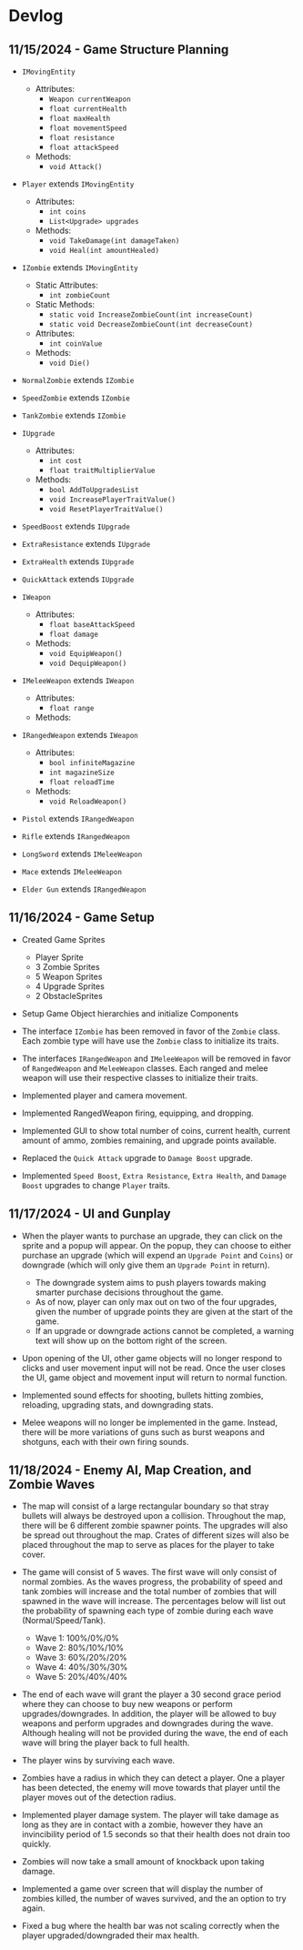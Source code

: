 # Devlog

## 11/15/2024 - Game Structure Planning
- `IMovingEntity`
    - Attributes:
        - `Weapon currentWeapon`
        - `float currentHealth`
        - `float maxHealth`
        - `float movementSpeed`
        - `float resistance`
        - `float attackSpeed`
    - Methods:
        - `void Attack()`

- `Player` extends `IMovingEntity`
    - Attributes:
        - `int coins`
        - `List<Upgrade> upgrades`
    - Methods:
        - `void TakeDamage(int damageTaken)`
        - `void Heal(int amountHealed)`

- `IZombie` extends `IMovingEntity`
    - Static Attributes:
        - `int zombieCount`
    - Static Methods:
        - `static void IncreaseZombieCount(int increaseCount)`
        - `static void DecreaseZombieCount(int decreaseCount)`
    - Attributes:
        - `int coinValue`
    - Methods:
        - `void Die()`

- `NormalZombie` extends `IZombie`
- `SpeedZombie` extends `IZombie`
- `TankZombie` extends `IZombie`

- `IUpgrade`
    - Attributes:
        - `int cost`
        - `float traitMultiplierValue`
    - Methods:
        - `bool AddToUpgradesList`
        - `void IncreasePlayerTraitValue()`
        - `void ResetPlayerTraitValue()`

- `SpeedBoost` extends `IUpgrade`
- `ExtraResistance` extends `IUpgrade`
- `ExtraHealth` extends `IUpgrade`
- `QuickAttack` extends `IUpgrade`

- `IWeapon`
    - Attributes:
        - `float baseAttackSpeed`
        - `float damage`
    - Methods:
        - `void EquipWeapon()`
        - `void DequipWeapon()`

- `IMeleeWeapon` extends `IWeapon`
    - Attributes:
        - `float range`
    - Methods:

- `IRangedWeapon` extends `IWeapon`
    - Attributes:
        - `bool infiniteMagazine`
        - `int magazineSize`
        - `float reloadTime`
    - Methods:
        - `void ReloadWeapon()`

- `Pistol` extends `IRangedWeapon`
- `Rifle` extends `IRangedWeapon`
- `LongSword` extends `IMeleeWeapon`
- `Mace` extends `IMeleeWeapon`
- `Elder Gun` extends `IRangedWeapon`

## 11/16/2024 - Game Setup
- Created Game Sprites
    - Player Sprite
    - 3 Zombie Sprites
    - 5 Weapon Sprites
    - 4 Upgrade Sprites
    - 2 ObstacleSprites

- Setup Game Object hierarchies and initialize Components

- The interface `IZombie` has been removed in favor of the `Zombie` class. Each zombie type
will have use the `Zombie` class to initialize its traits.

- The interfaces `IRangedWeapon` and `IMeleeWeapon` will be removed in favor of `RangedWeapon` and `MeleeWeapon` classes.
Each ranged and melee weapon will use their respective classes to initialize their traits.

- Implemented player and camera movement.

- Implemented RangedWeapon firing, equipping, and dropping.

- Implemented GUI to show total number of coins, current health, current amount of ammo, zombies remaining, and upgrade points available.

- Replaced the `Quick Attack` upgrade to `Damage Boost` upgrade.

- Implemented `Speed Boost`, `Extra Resistance`, `Extra Health`, and `Damage Boost` upgrades to change `Player` traits.

## 11/17/2024 - UI and Gunplay
- When the player wants to purchase an upgrade, they can click on the sprite and a popup will appear.
On the popup, they can choose to either purchase an upgrade (which will expend an `Upgrade Point` and `Coins`) or
downgrade (which will only give them an `Upgrade Point` in return).
    - The downgrade system aims to push players towards making smarter purchase decisions throughout the game.
    - As of now, player can only max out on two of the four upgrades, given the number of upgrade points they are given 
    at the start of the game.
    - If an upgrade or downgrade actions cannot be completed, a warning text will show up on the bottom right of the screen.

- Upon opening of the UI, other game objects will no longer respond to clicks and user movement input will not be read. Once the user closes the UI, game object and movement input will return to normal function.

- Implemented sound effects for shooting, bullets hitting zombies, reloading, upgrading stats, and downgrading stats.

- Melee weapons will no longer be implemented in the game. Instead, there will be more variations of guns such as burst weapons and shotguns, each with their own firing sounds.

## 11/18/2024 - Enemy AI, Map Creation, and Zombie Waves
- The map will consist of a large rectangular boundary so that stray bullets will always be destroyed upon a collision. Throughout the map, there will be 6 different zombie
spawner points. The upgrades will also be spread out throughout the map. Crates of different sizes will also be placed throughout the map to serve as places for the player to take cover.

- The game will consist of 5 waves. The first wave will only consist of normal zombies. As the waves progress, the probability of speed and tank zombies will increase and the total number of zombies that will spawned in the wave
will increase. The percentages below will list out the probability of spawning each type of zombie during each wave (Normal/Speed/Tank).
    - Wave 1: 100%/0%/0%
    - Wave 2: 80%/10%/10%
    - Wave 3: 60%/20%/20%
    - Wave 4: 40%/30%/30%
    - Wave 5: 20%/40%/40%

- The end of each wave will grant the player a 30 second grace period where they can choose to buy new weapons or perform upgrades/downgrades. In addition, the player will be allowed to buy weapons and perform upgrades and downgrades during the wave. 
Although healing will not be provided during the wave, the end of each wave will bring the player back to full health.

- The player wins by surviving each wave.

- Zombies have a radius in which they can detect a player. One a player has been detected, the enemy will move towards that player until the player moves out of the detection radius.

- Implemented player damage system. The player will take damage as long as they are in contact with a zombie, however they have an invincibility period of 1.5 seconds so that their health does not drain 
too quickly.

- Zombies will now take a small amount of knockback upon taking damage.

- Implemented a game over screen that will display the number of zombies killed, the number of waves survived, and the an option to try again.

- Fixed a bug where the health bar was not scaling correctly when the player upgraded/downgraded their max health.